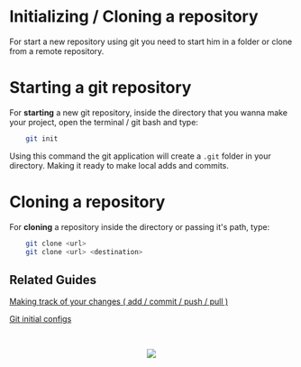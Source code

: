 # Initializing / Cloning a repository

For start a new repository using git you need to start him in a folder or clone from a remote repository.


# Starting a git repository

For **starting** a new git repository, inside the directory that you wanna make your project, open the terminal / git bash and type: 

```bash
    git init
```
Using this command the git application will create a ``.git`` folder in your directory. Making it ready to make local adds and commits.

# Cloning a repository

For **cloning** a repository inside the directory or passing it's path, type:

```bash
    git clone <url>
    git clone <url> <destination>
```

## Related Guides


[Making track of your changes ( add / commit / push / pull )](https://github.com/matiassingers/awesome-readme)

[Git initial configs](https://github.com/danielcorreia-dev/git-pro-learning/blob/c36544845db2f7d11969dabd7fdae9ec018beecc/git-config.md)

<br>

<p align="center">
  <a href="https://skillicons.dev">
    <img src="https://skillicons.dev/icons?i=git" />
  </a>
</p>
